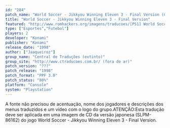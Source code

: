 ```yaml
---
id: "284"
patch_name: "World Soccer - Jikkyou Winning Eleven 3 - Final Version (Central de Traduções)"
title: "World Soccer - Jikkyou Winning Eleven 3 - Final Version"
featured: "http://www.romhackers.org/imagens/traducoes/[PS1] World Soccer - Jikkyou Winning Eleven 3 - Final Version - Central de Traduções - 1.jpg"
type: ["Esportes","Futebol"]
players: 2
developer: "Konami"
publisher: "Konami"
release_date: "1998"
author: ["Jaaqueiroz"]
group_name: "Central de Traduções (extinto)"
group_site: "http://www.ctraducoes.com.br/ (fora do ar)"
patch_version: "???"
patch_release: "1998"
patch_format: "PPF 3.0"
patch_status: "80%"
platform: "Console"
system: "Playstation"
---
```


A fonte não precisou de acentuação, nome dos jogadores e descrições dos menus traduzidos e um vídeo com o logo do grupo.ATENÇÃO:Esta tradução deve ser aplicada em uma imagem de CD da versão japonesa (SLPM-86162) do jogo World Soccer - Jikkyou Winning Eleven 3 - Final Version.